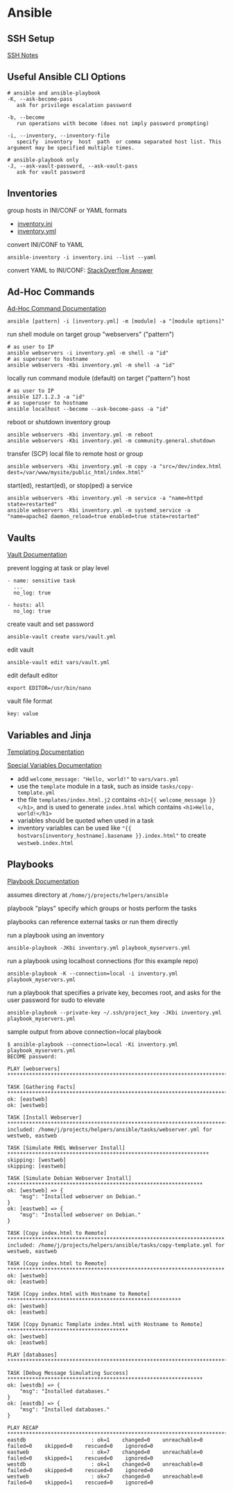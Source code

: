 # Ansible

## SSH Setup
[SSH Notes](https://github.com/bonifield/helpers/tree/main/ssh)

## Useful Ansible CLI Options
```
# ansible and ansible-playbook
-K, --ask-become-pass
   ask for privilege escalation password

-b, --become
   run operations with become (does not imply password prompting)

-i, --inventory, --inventory-file
   specify  inventory  host  path  or comma separated host list. This argument may be specified multiple times.

# ansible-playbook only
-J, --ask-vault-password, --ask-vault-pass
   ask for vault password
```

## Inventories

group hosts in INI/CONF or YAML formats
- [inventory.ini](inventory.ini)
- [inventory.yml](inventory.yml)

convert INI/CONF to YAML
```
ansible-inventory -i inventory.ini --list --yaml
```

convert YAML to INI/CONF: [StackOverflow Answer](https://stackoverflow.com/questions/74311307/how-can-i-change-yaml-format-to-ini-format)

## Ad-Hoc Commands
[Ad-Hoc Command Documentation](https://docs.ansible.com/ansible/latest/command_guide/intro_adhoc.html)

`ansible [pattern] -i [inventory.yml] -m [module] -a "[module options]"`

run shell module on target group "webservers" ("pattern")
```
# as user to IP
ansible webservers -i inventory.yml -m shell -a "id"
# as superuser to hostname
ansible webservers -Kbi inventory.yml -m shell -a "id"
```

locally run command module (default) on target ("pattern") host
```
# as user to IP
ansible 127.1.2.3 -a "id"
# as superuser to hostname
ansible localhost --become --ask-become-pass -a "id"
```

reboot or shutdown inventory group
```
ansible webservers -Kbi inventory.yml -m reboot
ansible webservers -Kbi inventory.yml -m community.general.shutdown
```

transfer (SCP) local file to remote host or group
```
ansible webservers -Kbi inventory.yml -m copy -a "src=/dev/index.html dest=/var/www/mysite/public_html/index.html"
```

start(ed), restart(ed), or stop(ped) a service
```
ansible webservers -Kbi inventory.yml -m service -a "name=httpd state=restarted"
ansible webservers -Kbi inventory.yml -m systemd_service -a "name=apache2 daemon_reload=true enabled=true state=restarted"
```

## Vaults
[Vault Documentation](https://docs.ansible.com/ansible/latest/vault_guide/index.html)

prevent logging at task or play level
```
- name: sensitive task
  ...
  no_log: true
```
```
- hosts: all
  no_log: true
```

create vault and set password
```
ansible-vault create vars/vault.yml
```

edit vault
```
ansible-vault edit vars/vault.yml
```

edit default editor
```
export EDITOR=/usr/bin/nano
```

vault file format
```
key: value
```

## Variables and Jinja
[Templating Documentation](https://docs.ansible.com/ansible/latest/playbook_guide/playbooks_templating.html)

[Special Variables Documentation](https://docs.ansible.com/ansible/latest/reference_appendices/special_variables.html)

- add `welcome_message: "Hello, world!"` to `vars/vars.yml`
- use the `template` module in a task, such as inside `tasks/copy-template.yml`
- the file `templates/index.html.j2` contains `<h1>{{ welcome_message }}</h1>`, and is used to generate `index.html` which contains `<h1>Hello, world!</h1>`
- variables should be quoted when used in a task
- inventory variables can be used like `"{{ hostvars[inventory_hostname].basename }}.index.html"` to create `westweb.index.html`

## Playbooks
[Playbook Documentation](https://docs.ansible.com/ansible/latest/playbook_guide/playbooks_intro.html)

assumes directory at `/home/j/projects/helpers/ansible`

playbook "plays" specify which groups or hosts perform the tasks

playbooks can reference external tasks or run them directly

run a playbook using an inventory
```
ansible-playbook -JKbi inventory.yml playbook_myservers.yml
```

run a playbook using localhost connections (for this example repo)
```
ansible-playbook -K --connection=local -i inventory.yml playbook_myservers.yml
```

run a playbook that specifies a private key, becomes root, and asks for the user password for sudo to elevate
```
ansible-playbook --private-key ~/.ssh/project_key -JKbi inventory.yml playbook_myservers.yml
```

sample output from above connection=local playbook
```
$ ansible-playbook --connection=local -Ki inventory.yml playbook_myservers.yml 
BECOME password: 

PLAY [webservers] **************************************************************************************

TASK [Gathering Facts] *********************************************************************************
ok: [eastweb]
ok: [westweb]

TASK [Install Webserver] *******************************************************************************
included: /home/j/projects/helpers/ansible/tasks/webserver.yml for westweb, eastweb

TASK [Simulate RHEL Webserver Install] *****************************************************************
skipping: [westweb]
skipping: [eastweb]

TASK [Simulate Debian Webserver Install] ***************************************************************
ok: [westweb] => {
    "msg": "Installed webserver on Debian."
}
ok: [eastweb] => {
    "msg": "Installed webserver on Debian."
}

TASK [Copy index.html to Remote] **********************************************************************
included: /home/j/projects/helpers/ansible/tasks/copy-template.yml for westweb, eastweb

TASK [Copy index.html to Remote] **********************************************************************
ok: [westweb]
ok: [eastweb]

TASK [Copy index.html with Hostname to Remote] ********************************************************
ok: [westweb]
ok: [eastweb]

TASK [Copy Dynamic Template index.html with Hostname to Remote] ***************************************
ok: [westweb]
ok: [eastweb]

PLAY [databases] **************************************************************************************

TASK [Debug Message Simulating Success] ***************************************************************
ok: [westdb] => {
    "msg": "Installed databases."
}
ok: [eastdb] => {
    "msg": "Installed databases."
}

PLAY RECAP ********************************************************************************************
eastdb                     : ok=1    changed=0    unreachable=0    failed=0    skipped=0    rescued=0    ignored=0   
eastweb                    : ok=7    changed=0    unreachable=0    failed=0    skipped=1    rescued=0    ignored=0   
westdb                     : ok=1    changed=0    unreachable=0    failed=0    skipped=0    rescued=0    ignored=0   
westweb                    : ok=7    changed=0    unreachable=0    failed=0    skipped=1    rescued=0    ignored=0
```
